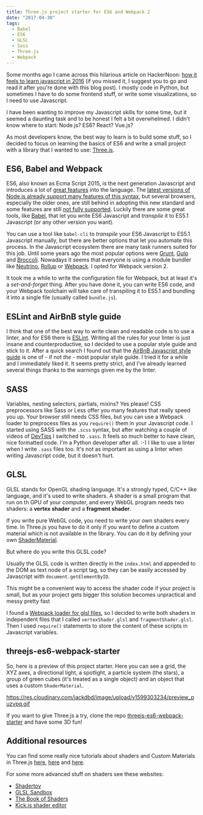 ```yaml
---
title: Three.js project starter for ES6 and Webpack 2
date: "2017-04-30"
tags:
  - Babel
  - ES6
  - GLSL
  - Sass
  - Three.js
  - Webpack
---
```


Some months ago I came across this hilarious article on HackerNoon: [how it feels to learn javascript in 2016](https://hackernoon.com/how-it-feels-to-learn-javascript-in-2016-d3a717dd577f) (if you missed it, I suggest you to go and read it after you're done with this blog post). I mostly code in Python, but sometimes I have to do some frontend stuff, or write some visualizations, so I need to use Javascript.

I have been wanting to improve my Javascript skills for some time, but it seemed a daunting task and to be honest I felt a bit overwhelmed. I didn't know where to start: Node.js? ES6? React? Vue.js?

As most developers know, the best way to learn is to build some stuff, so I decided to focus on learning the basics of ES6 and write a small project with a library that I wanted to use: [Three.js](https://threejs.org/).

## ES6, Babel and Webpack

ES6, also known as Ecma Script 2015, is the next generation Javascript and introduces a lot of [great features](https://babeljs.io/learn-es2015/) into the language. The [latest versions of Node.js already support many features of this syntax](https://nodejs.org/en/docs/es6/), but several browsers, especially the older ones, are still behind in adopting this new standard and some features are still [not fully supported](https://caniuse.com/#search=es6). Luckily there are some great tools, like [Babel](https://babeljs.io/), that let you write ES6 Javascript and _transpile_ it to ES5.1 Javascript (or any other version you want).

You can use a tool like `babel-cli` to _transpile_ your ES6 Javascript to ES5.1 Javascript manually, but there are better options that let you automate this process. In the Javascript ecosystem there are many task runners suited for this job. Until some years ago the most popular options were [Grunt](https://gruntjs.com/), [Gulp](https://gulpjs.com/) and [Broccoli](https://broccolijs.com/). Nowadays it seems that everyone is using a module bundler like [Neutrino](https://www.npmjs.com/package/neutrino), [Rollup](https://rollupjs.org/) or [Webpack](https://webpack.github.io/). I opted for Webpack version 2.

It took me a while to write the configuration file for Webpack, but at least it's a _set-and-forget_ thing.
After you have done it, you can write ES6 code, and your Webpack toolchain will take care of transpiling it to ES5.1 and bundling it into a single file (usually called `bundle.js`).

## ESLint and AirBnB style guide

I think that one of the best way to write clean and readable code is to use a linter, and for ES6 there is [ESLint](https://eslint.org/). Writing all the rules for your linter is just insane and counterproductive, so I decided to use a popular style guide and stick to it. After a quick search I found out that the [AirBnB Javascript style guide](https://github.com/airbnb/javascript) is one of - if not _the_ - most popular style guide. I tried it for a while and I immediately liked it. It seems pretty strict, and I've already learned several things thanks to the warnings given me by the linter.

## SASS

Variables, nesting selectors, partials, mixins? Yes please! CSS preprocessors like Sass or Less offer you many features that really speed you up. Your browser still needs CSS files, but you can use a Webpack loader to preprocess files as you `require()` them in your Javascript code.
I started using SASS with the `.scss` syntax, but after watching a couple of videos of [DevTips](https://www.youtube.com/channel/UCyIe-61Y8C4_o-zZCtO4ETQ) I switched to `.sass`. It feels so much better to have clean, nice formatted code. I'm a Python developer after all. :-)
I like to use a linter when I write `.sass` files too. It's not as important as using a linter when writing Javascript code, but it doesn't hurt.

## GLSL

GLSL stands for OpenGL shading language. It's a strongly typed, C/C++ like language, and it's used to write shaders.
A shader is a small program that run on th GPU of your computer, and every WebGL program needs two shaders: a **vertex shader** and a **fragment shader**.

If you write pure WebGL code, you need to write your own shaders every time. In Three.js you have to do it only if you want to define a custom material which is not available in the library. You can do it by defining your own [ShaderMaterial](https://threejs.org/docs/#api/materials/ShaderMaterial).

But where do you write this GLSL code?

Usually the GLSL code is written directly in the `index.html` and appended to the DOM as text node of a script tag, so they can be easily accessed by Javascript with `document.getElementByID`.

This might be a convenient way to access the shader code if your project is small, but as your project gets bigger this solution becomes unpractical and messy pretty fast

I found a [Webpack loader for glsl files](https://www.npmjs.com/package/webpack-glsl-loader), so I decided to write both shaders in independent files that I called `vertexShader.glsl` and `fragmentShader.glsl`. Then I used `require()` statements to store the content of these scripts in Javascript variables.

## threejs-es6-webpack-starter

So, here is a preview of this project starter. Here you can see a grid, the XYZ axes, a directional light, a spotlight, a particle system (the stars), a group of green cubes (it's treated as a single object) and an object that uses a custom `ShaderMaterial`.

https://res.cloudinary.com/jackdbd/image/upload/v1599303234/preview_puzvpq.gif

If you want to give Three.js a try, clone the repo [threejs-es6-webpack-starter](https://github.com/jackdbd/threejs-es6-webpack-starter) and have some 3D fun!

## Additional resources

You can find some really nice tutorials about shaders and Custom Materials in Three.js [here](https://blog.cjgammon.com/threejs-custom-shader-material), [here](https://github.com/Jam3/jam3-lesson-webgl-shader-threejs) and [here](https://aerotwist.com/tutorials/an-introduction-to-shaders-part-1/).

For some more advanced stuff on shaders see these websites:

* [Shadertoy](https://www.shadertoy.com/)
* [GLSL Sandbox](https://glslsandbox.com/)
* [The Book of Shaders](https://thebookofshaders.com/)
* [Kick.js shader editor](https://www.kickjs.org/example/shader_editor/shader_editor.html)
